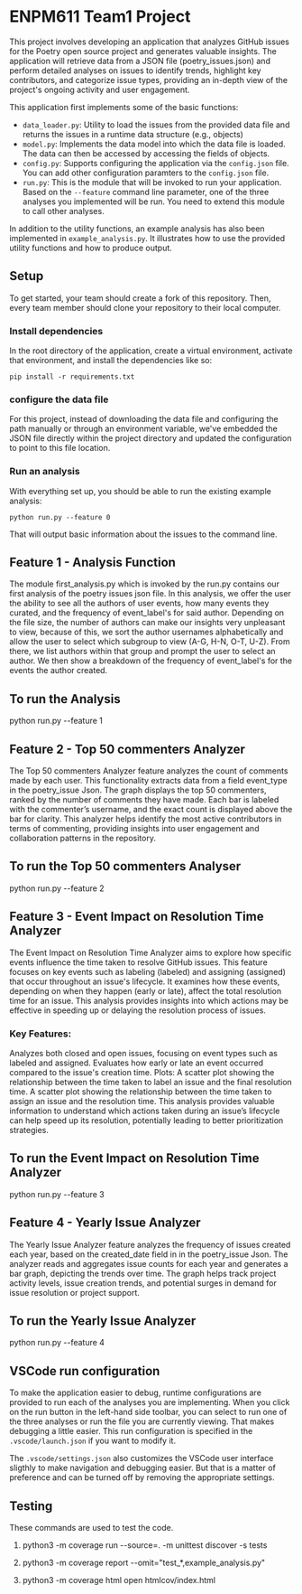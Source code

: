 # ENPM611 Team1 Project

This project involves developing an application that analyzes GitHub issues for the Poetry open source project and generates valuable insights. The application will retrieve data from a JSON file (poetry_issues.json) and perform detailed analyses on issues to identify trends, highlight key contributors, and categorize issue types, providing an in-depth view of the project's ongoing activity and user engagement.

This application first implements some of the basic functions:

- `data_loader.py`: Utility to load the issues from the provided data file and returns the issues in a runtime data structure (e.g., objects)
- `model.py`: Implements the data model into which the data file is loaded. The data can then be accessed by accessing the fields of objects.
- `config.py`: Supports configuring the application via the `config.json` file. You can add other configuration paramters to the `config.json` file.
- `run.py`: This is the module that will be invoked to run your application. Based on the `--feature` command line parameter, one of the three analyses you implemented will be run. You need to extend this module to call other analyses.


In addition to the utility functions, an example analysis has also been implemented in `example_analysis.py`. It illustrates how to use the provided utility functions and how to produce output.

## Setup

To get started, your team should create a fork of this repository. Then, every team member should clone your repository to their local computer. 


### Install dependencies

In the root directory of the application, create a virtual environment, activate that environment, and install the dependencies like so:

```
pip install -r requirements.txt
```

### configure the data file
For this project, instead of downloading the data file and configuring the path manually or through an environment variable, we've embedded the JSON file directly within the project directory and updated the configuration to point to this file location. 


### Run an analysis

With everything set up, you should be able to run the existing example analysis:

```
python run.py --feature 0
```

That will output basic information about the issues to the command line.


## Feature 1 - Analysis Function
The module first_analysis.py which is invoked by the run.py contains our first analysis of the poetry issues json file. In this analysis, we offer the user the ability to see all the authors of user events, how many events they curated, and the frequency of event_label's for said author. Depending on the file size, the number of authors can make our insights very unpleasant to view, because of this, we sort the author usernames alphabetically and allow the user to select which subgroup to view (A-G, H-N, O-T, U-Z). From there, we list authors within that group and prompt the user to select an author. We then show a breakdown of the frequency of event_label's for the events the author created.

## To run the Analysis
python run.py --feature 1


## Feature 2 - Top 50 commenters Analyzer
The Top 50 commenters Analyzer feature analyzes the count of comments made by each user. This functionality extracts data from a field event_type in the poetry_issue Json. The graph displays the top 50 commenters, ranked by the number of comments they have made. Each bar is labeled with the commenter’s username, and the exact count is displayed above the bar for clarity. This analyzer helps identify the most active contributors in terms of commenting, providing insights into user engagement and collaboration patterns in the repository.

## To run the Top 50 commenters Analyser
python run.py --feature 2


## Feature 3 - Event Impact on Resolution Time Analyzer
The Event Impact on Resolution Time Analyzer aims to explore how specific events influence the time taken to resolve GitHub issues. This feature focuses on key events such as labeling (labeled) and assigning (assigned) that occur throughout an issue's lifecycle. It examines how these events, depending on when they happen (early or late), affect the total resolution time for an issue. This analysis provides insights into which actions may be effective in speeding up or delaying the resolution process of issues.

### Key Features:

Analyzes both closed and open issues, focusing on event types such as labeled and assigned.
Evaluates how early or late an event occurred compared to the issue's creation time.
Plots:
A scatter plot showing the relationship between the time taken to label an issue and the final resolution time.
A scatter plot showing the relationship between the time taken to assign an issue and the resolution time.
This analysis provides valuable information to understand which actions taken during an issue’s lifecycle can help speed up its resolution, potentially leading to better prioritization strategies.

## To run the Event Impact on Resolution Time Analyzer
python run.py --feature 3


## Feature 4 - Yearly Issue Analyzer
The Yearly Issue Analyzer feature analyzes the frequency of issues created each year, based on the created_date field in in the poetry_issue Json. The analyzer reads and aggregates issue counts for each year and generates a bar graph, depicting the trends over time. The graph helps track project activity levels, issue creation trends, and potential surges in demand for issue resolution or project support.

## To run the Yearly Issue Analyzer


python run.py --feature 4


## VSCode run configuration

To make the application easier to debug, runtime configurations are provided to run each of the analyses you are implementing. When you click on the run button in the left-hand side toolbar, you can select to run one of the three analyses or run the file you are currently viewing. That makes debugging a little easier. This run configuration is specified in the `.vscode/launch.json` if you want to modify it.

The `.vscode/settings.json` also customizes the VSCode user interface sligthly to make navigation and debugging easier. But that is a matter of preference and can be turned off by removing the appropriate settings.


## Testing

These commands are used to test the code.
1) python3 -m coverage run --source=. -m unittest discover -s tests

2) python3 -m coverage report --omit="test_*,example_analysis.py"

3) python3 -m coverage html
   open htmlcov/index.html
